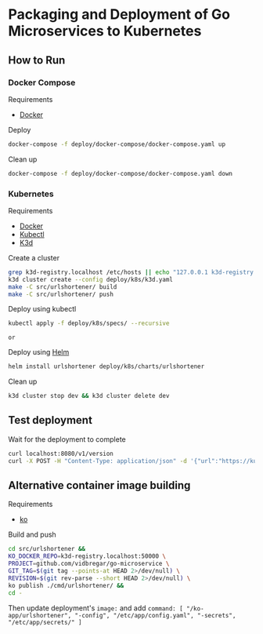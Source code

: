 # Packaging and Deployment of Go Microservices to Kubernetes

## How to Run

### Docker Compose

Requirements

- [Docker](https://docs.docker.com/get-docker/)

Deploy

``` bash
docker-compose -f deploy/docker-compose/docker-compose.yaml up
```

Clean up

``` bash
docker-compose -f deploy/docker-compose/docker-compose.yaml down
```

### Kubernetes

Requirements

- [Docker](https://docs.docker.com/get-docker/)
- [Kubectl](https://kubernetes.io/docs/tasks/tools/#kubectl)
- [K3d](https://k3d.io/v5.2.2/#installation)

Create a cluster

``` bash
grep k3d-registry.localhost /etc/hosts || echo "127.0.0.1 k3d-registry.localhost" | sudo tee -a /etc/hosts
k3d cluster create --config deploy/k8s/k3d.yaml
make -C src/urlshortener/ build
make -C src/urlshortener/ push
```

Deploy using kubectl

``` bash
kubectl apply -f deploy/k8s/specs/ --recursive
```

`or`

Deploy using [Helm](https://helm.sh/docs/intro/install/)

``` bash
helm install urlshortener deploy/k8s/charts/urlshortener
```

Clean up

``` bash
k3d cluster stop dev && k3d cluster delete dev
```

## Test deployment

Wait for the deployment to complete

``` bash
curl localhost:8080/v1/version
curl -X POST -H "Content-Type: application/json" -d '{"url":"https://kubernetes.io/docs/concepts/overview/what-is-kubernetes/"}' localhost:8080/v1/url
```

## Alternative container image building

Requirements

- [ko](https://github.com/google/ko)

Build and push

``` bash
cd src/urlshortener &&
KO_DOCKER_REPO=k3d-registry.localhost:50000 \
PROJECT=github.com/vidbregar/go-microservice \
GIT_TAG=$(git tag --points-at HEAD 2>/dev/null) \
REVISION=$(git rev-parse --short HEAD 2>/dev/null) \
ko publish ./cmd/urlshortener/ &&
cd -
```

Then update deployment's `image:` and
add `command: [ "/ko-app/urlshortener", "-config", "/etc/app/config.yaml", "-secrets", "/etc/app/secrets/" ]` 
